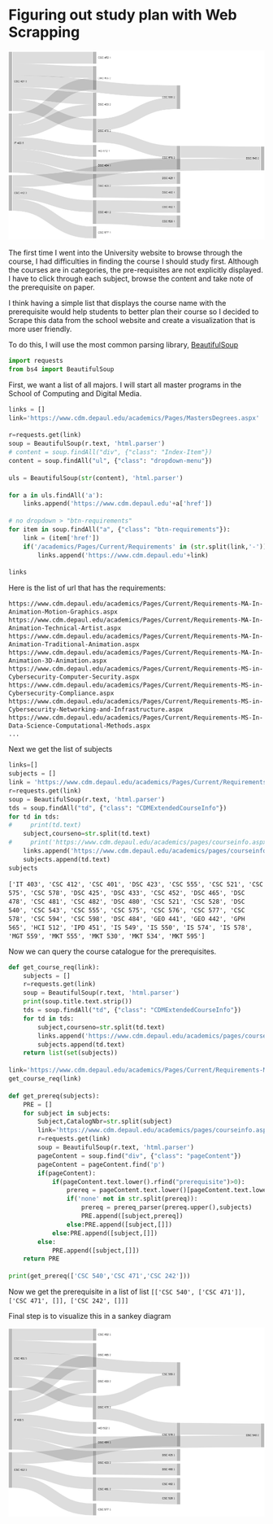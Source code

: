 # Figuring out study plan with Web Scrapping

![Sankey Diagram Example](sankey-example.png)

The first time I went into the University website to browse through the course, I had difficulties in finding the course I should study first. Although the courses are in categories, the pre-requisites are not explicitly displayed. I have to click through each subject, browse the content and take note of the prerequisite on paper. 

I think having a simple list that displays the course name with the prerequisite would help students to better plan their course so I decided to Scrape this data from the school website and create a visualization that is more user friendly.


To do this, I will use the most common parsing library, <a href='https://www.crummy.com/software/BeautifulSoup/bs4/doc/'>BeautifulSoup</a> 

``` Python
import requests
from bs4 import BeautifulSoup
```

First, we want a list of all majors. I will start all master programs in the School of Computing and Digital Media.
``` Python
links = []
link='https://www.cdm.depaul.edu/academics/Pages/MastersDegrees.aspx'

r=requests.get(link)
soup = BeautifulSoup(r.text, 'html.parser')
# content = soup.findAll("div", {"class": "Index-Item"})
content = soup.findAll("ul", {"class": "dropdown-menu"})

uls = BeautifulSoup(str(content), 'html.parser')

for a in uls.findAll('a'):
    links.append('https://www.cdm.depaul.edu'+a['href'])

# no dropdown > "btn-requirements"
for item in soup.findAll("a", {"class": "btn-requirements"}):
    link = (item['href'])
    if('/academics/Pages/Current/Requirements' in (str.split(link,'-'))):
        links.append('https://www.cdm.depaul.edu'+link)

links

```

Here is the list of url that has the requirements:
```
https://www.cdm.depaul.edu/academics/Pages/Current/Requirements-MA-In-Animation-Motion-Graphics.aspx
https://www.cdm.depaul.edu/academics/Pages/Current/Requirements-MA-In-Animation-Technical-Artist.aspx
https://www.cdm.depaul.edu/academics/Pages/Current/Requirements-MA-In-Animation-Traditional-Animation.aspx
https://www.cdm.depaul.edu/academics/Pages/Current/Requirements-MA-In-Animation-3D-Animation.aspx
https://www.cdm.depaul.edu/academics/Pages/Current/Requirements-MS-in-Cybersecurity-Computer-Security.aspx
https://www.cdm.depaul.edu/academics/Pages/Current/Requirements-MS-in-Cybersecurity-Compliance.aspx
https://www.cdm.depaul.edu/academics/Pages/Current/Requirements-MS-in-Cybersecurity-Networking-and-Infrastructure.aspx
https://www.cdm.depaul.edu/academics/Pages/Current/Requirements-MS-In-Data-Science-Computational-Methods.aspx
...
```

Next we get the list of subjects
``` Python
links=[]
subjects = []
link = 'https://www.cdm.depaul.edu/academics/Pages/Current/Requirements-MS-In-Data-Science-Computational-Methods.aspx'
r=requests.get(link)
soup = BeautifulSoup(r.text, 'html.parser')
tds = soup.findAll("td", {"class": "CDMExtendedCourseInfo"})
for td in tds:
#     print(td.text)
    subject,courseno=str.split(td.text)
#     print('https://www.cdm.depaul.edu/academics/pages/courseinfo.aspx?Subject='+subject+'&CatalogNbr='+courseno)
    links.append('https://www.cdm.depaul.edu/academics/pages/courseinfo.aspx?Subject='+subject+'&CatalogNbr='+courseno)
    subjects.append(td.text)
subjects
```
```['IT 403', 'CSC 412', 'CSC 401', 'DSC 423', 'CSC 555', 'CSC 521', 'CSC 575', 'CSC 578', 'DSC 425', 'DSC 433', 'CSC 452', 'DSC 465', 'DSC 478', 'CSC 481', 'CSC 482', 'DSC 480', 'CSC 521', 'CSC 528', 'DSC 540', 'CSC 543', 'CSC 555', 'CSC 575', 'CSC 576', 'CSC 577', 'CSC 578', 'CSC 594', 'CSC 598', 'DSC 484', 'GEO 441', 'GEO 442', 'GPH 565', 'HCI 512', 'IPD 451', 'IS 549', 'IS 550', 'IS 574', 'IS 578', 'MGT 559', 'MKT 555', 'MKT 530', 'MKT 534', 'MKT 595']```


Now we can query the course catalogue for the prerequisites.
``` Python
def get_course_req(link):
    subjects = []
    r=requests.get(link)
    soup = BeautifulSoup(r.text, 'html.parser')
    print(soup.title.text.strip())
    tds = soup.findAll("td", {"class": "CDMExtendedCourseInfo"})
    for td in tds:
        subject,courseno=str.split(td.text)
        links.append('https://www.cdm.depaul.edu/academics/pages/courseinfo.aspx?Subject='+subject+'&CatalogNbr='+courseno)
        subjects.append(td.text)
    return list(set(subjects))

link='https://www.cdm.depaul.edu/academics/Pages/Current/Requirements-MS-In-Computational-Finance.aspx'
get_course_req(link)

def get_prereq(subjects):
    PRE = []
    for subject in subjects:
        Subject,CatalogNbr=str.split(subject)
        link='https://www.cdm.depaul.edu/academics/pages/courseinfo.aspx?Subject='+Subject+'&CatalogNbr='+CatalogNbr
        r=requests.get(link)
        soup = BeautifulSoup(r.text, 'html.parser')
        pageContent = soup.find("div", {"class": "pageContent"})
        pageContent = pageContent.find('p')
        if(pageContent):
            if(pageContent.text.lower().rfind("prerequisite")>0):
                prereq = pageContent.text.lower()[pageContent.text.lower().rfind("prerequisite"):]
                if('none' not in str.split(prereq)):
                    prereq = prereq_parser(prereq.upper(),subjects)
                    PRE.append([subject,prereq])
                else:PRE.append([subject,[]])
            else:PRE.append([subject,[]])
        else:
            PRE.append([subject,[]])
    return PRE
                
print(get_prereq(['CSC 540','CSC 471','CSC 242']))
```
Now we get the prerequisite in a list of list
```[['CSC 540', ['CSC 471']], ['CSC 471', []], ['CSC 242', []]]```

Final step is to visualize this in a sankey diagram

<div>
<svg viewBox="0,0,975,720" width="975" height="720" style="background: rgb(255, 255, 255); width: 100%; height: auto;"><g><rect x="1" y="475" height="135.00000000000023" width="13" fill="rgb(185, 185, 185)"><title>CSC 412
3</title></rect><rect x="641" y="363.05303406198345" height="90" width="13" fill="rgb(185, 185, 185)"><title>CSC 578
2</title></rect><rect x="321" y="259.9999999999999" height="89.99999999999994" width="13" fill="rgb(185, 185, 185)"><title>DSC 478
2</title></rect><rect x="1" y="5" height="224.99999999999997" width="13" fill="rgb(185, 185, 185)"><title>CSC 401
5</title></rect><rect x="321" y="59.99999999999996" height="89.99999999999996" width="13" fill="rgb(185, 185, 185)"><title>DSC 465
2</title></rect><rect x="1" y="239.99999999999997" height="225.00000000000003" width="13" fill="rgb(185, 185, 185)"><title>IT 403
5</title></rect><rect x="321" y="5" height="44.99999999999996" width="13" fill="rgb(185, 185, 185)"><title>CSC 452
1</title></rect><rect x="321" y="469.99999999999983" height="89.99999999999994" width="13" fill="rgb(185, 185, 185)"><title>DSC 423
2</title></rect><rect x="321" y="359.99999999999983" height="45" width="13" fill="rgb(185, 185, 185)"><title>HCI 512
1</title></rect><rect x="641" y="463.05303406198345" height="45" width="13" fill="rgb(185, 185, 185)"><title>DSC 425
1</title></rect><rect x="961" y="365.91211222228054" height="90" width="13" fill="rgb(185, 185, 185)"><title>DSC 540
2</title></rect><rect x="321" y="414.99999999999983" height="45" width="13" fill="rgb(185, 185, 185)"><title>DSC 484
1</title></rect><rect x="321" y="569.9999999999998" height="90.00000000000023" width="13" fill="rgb(185, 185, 185)"><title>CSC 481
2</title></rect><rect x="641" y="573.0530340619832" height="45" width="13" fill="rgb(185, 185, 185)"><title>CSC 482
1</title></rect><rect x="641" y="132.71804509048044" height="89.99999999999994" width="13" fill="rgb(185, 185, 185)"><title>CSC 555
2</title></rect><rect x="321" y="670" height="45" width="13" fill="rgb(185, 185, 185)"><title>CSC 577
1</title></rect><rect x="321" y="159.99999999999991" height="89.99999999999997" width="13" fill="rgb(185, 185, 185)"><title>DSC 433
2</title></rect><rect x="641" y="628.0530340619832" height="45" width="13" fill="rgb(185, 185, 185)"><title>CSC 528
1</title></rect><rect x="641" y="518.0530340619833" height="44.999999999999886" width="13" fill="rgb(185, 185, 185)"><title>DSC 480
1</title></rect></g><g fill="none"><g stroke="rgb(221, 221, 221)" style="mix-blend-mode: multiply;"><path d="M15,497.5C327.5,497.5,327.5,430.55303406198345,640,430.55303406198345" stroke-width="45"></path><title>CSC 412 → CSC 578
1</title></g><g stroke="rgb(221, 221, 221)" style="mix-blend-mode: multiply;"><path d="M335,327.4999999999999C487.5,327.4999999999999,487.5,385.55303406198345,640,385.55303406198345" stroke-width="45"></path><title>DSC 478 → CSC 578
1</title></g><g stroke="rgb(221, 221, 221)" style="mix-blend-mode: multiply;"><path d="M15,72.5C167.5,72.5,167.5,82.49999999999996,320,82.49999999999996" stroke-width="45"></path><title>CSC 401 → DSC 465
1</title></g><g stroke="rgb(221, 221, 221)" style="mix-blend-mode: multiply;"><path d="M15,262.5C167.5,262.5,167.5,127.49999999999996,320,127.49999999999996" stroke-width="45"></path><title>IT 403 → DSC 465
1</title></g><g stroke="rgb(221, 221, 221)" style="mix-blend-mode: multiply;"><path d="M15,207.5C167.5,207.5,167.5,282.4999999999999,320,282.4999999999999" stroke-width="45"></path><title>CSC 401 → DSC 478
1</title></g><g stroke="rgb(221, 221, 221)" style="mix-blend-mode: multiply;"><path d="M15,27.5C167.5,27.5,167.5,27.5,320,27.5" stroke-width="45"></path><title>CSC 401 → CSC 452
1</title></g><g stroke="rgb(221, 221, 221)" style="mix-blend-mode: multiply;"><path d="M15,442.5C167.5,442.5,167.5,492.49999999999983,320,492.49999999999983" stroke-width="45"></path><title>IT 403 → DSC 423
1</title></g><g stroke="rgb(221, 221, 221)" style="mix-blend-mode: multiply;"><path d="M15,352.5C167.5,352.5,167.5,382.49999999999983,320,382.49999999999983" stroke-width="45"></path><title>IT 403 → HCI 512
1</title></g><g stroke="rgb(221, 221, 221)" style="mix-blend-mode: multiply;"><path d="M335,492.49999999999983C487.5,492.49999999999983,487.5,485.55303406198345,640,485.55303406198345" stroke-width="45"></path><title>DSC 423 → DSC 425
1</title></g><g stroke="rgb(221, 221, 221)" style="mix-blend-mode: multiply;"><path d="M655,385.55303406198345C807.5,385.55303406198345,807.5,388.41211222228054,960,388.41211222228054" stroke-width="45"></path><title>CSC 578 → DSC 540
1</title></g><g stroke="rgb(221, 221, 221)" style="mix-blend-mode: multiply;"><path d="M335,437.49999999999983C647.5,437.49999999999983,647.5,433.41211222228054,960,433.41211222228054" stroke-width="45"></path><title>DSC 484 → DSC 540
1</title></g><g stroke="rgb(221, 221, 221)" style="mix-blend-mode: multiply;"><path d="M335,592.4999999999998C487.5,592.4999999999998,487.5,595.5530340619832,640,595.5530340619832" stroke-width="45"></path><title>CSC 481 → CSC 482
1</title></g><g stroke="rgb(221, 221, 221)" style="mix-blend-mode: multiply;"><path d="M335,282.4999999999999C487.5,282.4999999999999,487.5,200.21804509048044,640,200.21804509048044" stroke-width="45"></path><title>DSC 478 → CSC 555
1</title></g><g stroke="rgb(221, 221, 221)" style="mix-blend-mode: multiply;"><path d="M15,117.5C327.5,117.5,327.5,155.21804509048044,640,155.21804509048044" stroke-width="45"></path><title>CSC 401 → CSC 555
1</title></g><g stroke="rgb(221, 221, 221)" style="mix-blend-mode: multiply;"><path d="M15,587.5C167.5,587.5,167.5,692.5,320,692.5" stroke-width="45"></path><title>CSC 412 → CSC 577
1</title></g><g stroke="rgb(221, 221, 221)" style="mix-blend-mode: multiply;"><path d="M15,162.5C167.5,162.5,167.5,182.49999999999991,320,182.49999999999991" stroke-width="45"></path><title>CSC 401 → DSC 433
1</title></g><g stroke="rgb(221, 221, 221)" style="mix-blend-mode: multiply;"><path d="M15,307.5C167.5,307.5,167.5,227.49999999999991,320,227.49999999999991" stroke-width="45"></path><title>IT 403 → DSC 433
1</title></g><g stroke="rgb(221, 221, 221)" style="mix-blend-mode: multiply;"><path d="M15,397.5C167.5,397.5,167.5,437.49999999999983,320,437.49999999999983" stroke-width="45"></path><title>IT 403 → DSC 484
1</title></g><g stroke="rgb(221, 221, 221)" style="mix-blend-mode: multiply;"><path d="M335,637.4999999999998C487.5,637.4999999999998,487.5,650.5530340619832,640,650.5530340619832" stroke-width="45"></path><title>CSC 481 → CSC 528
1</title></g><g stroke="rgb(221, 221, 221)" style="mix-blend-mode: multiply;"><path d="M15,542.5C167.5,542.5,167.5,592.4999999999998,320,592.4999999999998" stroke-width="45"></path><title>CSC 412 → CSC 481
1</title></g><g stroke="rgb(221, 221, 221)" style="mix-blend-mode: multiply;"><path d="M335,537.4999999999998C487.5,537.4999999999998,487.5,540.5530340619833,640,540.5530340619833" stroke-width="45"></path><title>DSC 423 → DSC 480
1</title></g></g><g style="font: 10px sans-serif;"><text x="21" y="542.5000000000001" dy="0.35em" text-anchor="start">CSC 412<tspan fill-opacity="0.7"> 3</tspan></text><text x="634" y="408.05303406198345" dy="0.35em" text-anchor="end">CSC 578<tspan fill-opacity="0.7"> 2</tspan></text><text x="341" y="304.9999999999999" dy="0.35em" text-anchor="start">DSC 478<tspan fill-opacity="0.7"> 2</tspan></text><text x="21" y="117.49999999999999" dy="0.35em" text-anchor="start">CSC 401<tspan fill-opacity="0.7"> 5</tspan></text><text x="341" y="104.99999999999994" dy="0.35em" text-anchor="start">DSC 465<tspan fill-opacity="0.7"> 2</tspan></text><text x="21" y="352.5" dy="0.35em" text-anchor="start">IT 403<tspan fill-opacity="0.7"> 5</tspan></text><text x="341" y="27.49999999999998" dy="0.35em" text-anchor="start">CSC 452<tspan fill-opacity="0.7"> 1</tspan></text><text x="341" y="514.9999999999998" dy="0.35em" text-anchor="start">DSC 423<tspan fill-opacity="0.7"> 2</tspan></text><text x="341" y="382.49999999999983" dy="0.35em" text-anchor="start">HCI 512<tspan fill-opacity="0.7"> 1</tspan></text><text x="634" y="485.55303406198345" dy="0.35em" text-anchor="end">DSC 425<tspan fill-opacity="0.7"> 1</tspan></text><text x="954" y="410.91211222228054" dy="0.35em" text-anchor="end">DSC 540<tspan fill-opacity="0.7"> 2</tspan></text><text x="341" y="437.49999999999983" dy="0.35em" text-anchor="start">DSC 484<tspan fill-opacity="0.7"> 1</tspan></text><text x="341" y="614.9999999999999" dy="0.35em" text-anchor="start">CSC 481<tspan fill-opacity="0.7"> 2</tspan></text><text x="634" y="595.5530340619832" dy="0.35em" text-anchor="end">CSC 482<tspan fill-opacity="0.7"> 1</tspan></text><text x="634" y="177.71804509048042" dy="0.35em" text-anchor="end">CSC 555<tspan fill-opacity="0.7"> 2</tspan></text><text x="341" y="692.5" dy="0.35em" text-anchor="start">CSC 577<tspan fill-opacity="0.7"> 1</tspan></text><text x="341" y="204.9999999999999" dy="0.35em" text-anchor="start">DSC 433<tspan fill-opacity="0.7"> 2</tspan></text><text x="634" y="650.5530340619832" dy="0.35em" text-anchor="end">CSC 528<tspan fill-opacity="0.7"> 1</tspan></text><text x="634" y="540.5530340619832" dy="0.35em" text-anchor="end">DSC 480<tspan fill-opacity="0.7"> 1</tspan></text></g></svg>
</div>
